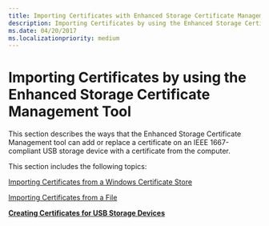 ```yaml
---
title: Importing Certificates with Enhanced Storage Certificate Management Tool
description: Importing Certificates by using the Enhanced Storage Certificate Management Tool
ms.date: 04/20/2017
ms.localizationpriority: medium
---
```


# Importing Certificates by using the Enhanced Storage Certificate Management Tool


This section describes the ways that the Enhanced Storage Certificate Management tool can add or replace a certificate on an IEEE 1667-compliant USB storage device with a certificate from the computer.

This section includes the following topics:

[Importing Certificates from a Windows Certificate Store](importing-certificates-from-a-windows-certificate-store.md)

[Importing Certificates from a File](importing-certificates-from-a-file.md)

[**Creating Certificates for USB Storage Devices**](creating-certificates-for-usb-storage-devices.md)

 

 






